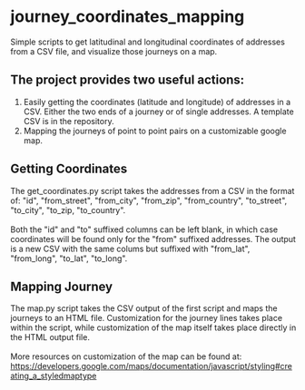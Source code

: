 # journey_coordinates_mapping
Simple scripts to get latitudinal and longitudinal coordinates of addresses from a CSV file, and visualize those journeys on a map.

## The project provides two useful actions:
1. Easily getting the coordinates (latitude and longitude) of addresses in a CSV.  Either the two ends of a journey or of single addresses.  A template CSV is in the repository.
2. Mapping the journeys of point to point pairs on a customizable google map.

## Getting Coordinates
The get_coordinates.py script takes the addresses from a CSV in the format of:
"id", "from_street", "from_city", "from_zip", "from_country", "to_street", "to_city", "to_zip, "to_country".
<br><br>
Both the "id" and "to" suffixed columns can be left blank, in which case coordinates will be found only for the "from" suffixed addresses.  The output is a new CSV with the same colums but suffixed with "from_lat", "from_long", "to_lat", "to_long".

## Mapping Journey
The map.py script takes the CSV output of the first script and maps the journeys to an HTML file. Customization for the journey lines takes place within the script, while customization of the map itself takes place directly in the HTML output file.
<br><br>
More resources on customization of the map can be found at: https://developers.google.com/maps/documentation/javascript/styling#creating_a_styledmaptype

